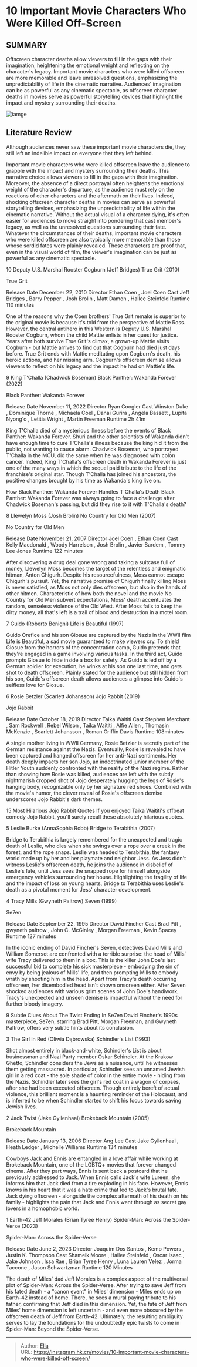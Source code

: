 # 10 Important Movie Characters Who Were Killed Off-Screen


## SUMMARY 


 Offscreen character deaths allow viewers to fill in the gaps with their imagination, heightening the emotional weight and reflecting on the character&#39;s legacy. 
 Important movie characters who were killed offscreen are more memorable and leave unresolved questions, emphasizing the unpredictability of life in the cinematic narrative. 
 Audiences&#39; imagination can be as powerful as any cinematic spectacle, as offscreen character deaths in movies serve as powerful storytelling devices that highlight the impact and mystery surrounding their deaths. 

![iamge](https://static1.srcdn.com/wordpress/wp-content/uploads/2024/01/important-movie-characters-killed-offscreen.jpg)

## Literature Review

Although audiences never saw these important movie characters die, they still left an indelible impact on everyone that they left behind.




Important movie characters who were killed offscreen leave the audience to grapple with the impact and mystery surrounding their deaths. This narrative choice allows viewers to fill in the gaps with their imagination. Moreover, the absence of a direct portrayal often heightens the emotional weight of the character&#39;s departure, as the audience must rely on the reactions of other characters and the aftermath on their lives.
Indeed, shocking offscreen character deaths in movies can serve as powerful storytelling devices, emphasizing the unpredictability of life within the cinematic narrative. Without the actual visual of a character dying, it&#39;s often easier for audiences to move straight into pondering that cast member&#39;s legacy, as well as the unresolved questions surrounding their fate. Whatever the circumstances of their deaths, important movie characters who were killed offscreen are also typically more memorable than those whose sordid fates were plainly revealed. These characters are proof that, even in the visual world of film, the viewer&#39;s imagination can be just as powerful as any cinematic spectacle.









 








 10  Deputy U.S. Marshal Rooster Cogburn (Jeff Bridges) 
True Grit (2010)


 







  True Grit  


  Release Date    December 22, 2010     Director    Ethan Coen , Joel Coen     Cast    Jeff Bridges , Barry Pepper , Josh Brolin , Matt Damon , Hailee Steinfeld     Runtime    110 minutes    


One of the reasons why the Coen brothers&#39; True Grit remake is superior to the original movie is because it&#39;s told from the perspective of Mattie Ross. However, the central antihero in this Western is Deputy U.S. Marshal Rooster Cogburn, whom the child Mattie enlists in her quest for justice. Years after both survive True Grit&#39;s climax, a grown-up Mattie visits Cogburn - but Mattie arrives to find out that Cogburn had died just days before. True Grit ends with Mattie meditating upon Cogburn&#39;s death, his heroic actions, and her missing arm. Cogburn&#39;s offscreen demise allows viewers to reflect on his legacy and the impact he had on Mattie&#39;s life.





 9  King T&#39;Challa (Chadwick Boseman) 
Black Panther: Wakanda Forever (2022)


 







  Black Panther: Wakanda Forever  


  Release Date    November 11, 2022     Director    Ryan Coogler     Cast    Winston Duke , Dominique Thorne , Michaela Coel , Danai Gurira , Angela Bassett , Lupita Nyong&#39;o , Letitia Wright , Martin Freeman     Runtime    2h 41m    


King T&#39;Challa died of a mysterious illness before the events of Black Panther: Wakanda Forever. Shuri and the other scientists of Wakanda didn&#39;t have enough time to cure T&#39;Challa&#39;s illness because the king hid it from the public, not wanting to cause alarm. Chadwick Boseman, who portrayed T&#39;Challa in the MCU, did the same when he was diagnosed with colon cancer. Indeed, King T&#39;Challa&#39;s offscreen death in Wakanda Forever is just one of the many ways in which the sequel paid tribute to the life of the franchise&#39;s original star. Though T&#39;Challa has joined his ancestors, the positive changes brought by his time as Wakanda&#39;s king live on.
            
 
 How Black Panther: Wakanda Forever Handles T&#39;Challa&#39;s Death 
Black Panther: Wakanda Forever was always going to face a challenge after Chadwick Boseman&#39;s passing, but did they rise to it with T&#39;Challa&#39;s death?








 8  Llewelyn Moss (Josh Brolin) 
No Country for Old Men (2007)
        

  No Country for Old Men  


  Release Date    November 21, 2007     Director    Joel Coen , Ethan Coen     Cast    Kelly Macdonald , Woody Harrelson , Josh Brolin , Javier Bardem , Tommy Lee Jones     Runtime    122 minutes    


After discovering a drug deal gone wrong and taking a suitcase full of money, Llewelyn Moss becomes the target of the relentless and enigmatic hitman, Anton Chigurh. Despite his resourcefulness, Moss cannot escape Chigurh&#39;s pursuit. Yet, the narrative promise of Chigurh finally killing Moss is never satisfied, as Moss not only dies offscreen, but also in the hands of other hitmen. Characteristic of how both the novel and the movie No Country for Old Men subvert expectations, Moss&#39; death accentuates the random, senseless violence of the Old West. After Moss fails to keep the dirty money, all that&#39;s left is a trail of blood and destruction in a motel room.





 7  Guido (Roberto Benigni) 
Life is Beautiful (1997)
        

Guido Orefice and his son Giosue are captured by the Nazis in the WWII film Life is Beautiful, a sad movie guaranteed to make viewers cry. To shield Giosue from the horrors of the concentration camp, Guido pretends that they&#39;re engaged in a game involving various tasks. In the third act, Guido prompts Giosue to hide inside a box for safety. As Guido is led off by a German soldier for execution, he winks at his son one last time, and gets shot to death offscreen. Plainly stated for the audience but still hidden from his son, Guido&#39;s offscreen death allows audiences a glimpse into Guido&#39;s selfless love for Giosue.





 6  Rosie Betzler (Scarlett Johansson) 
Jojo Rabbit (2019)
        

  Jojo Rabbit  


  Release Date    October 18, 2019     Director    Taika Waititi     Cast    Stephen Merchant , Sam Rockwell , Rebel Wilson , Taika Waititi , Alfie Allen , Thomasin McKenzie , Scarlett Johansson , Roman Griffin Davis     Runtime    108minutes    


A single mother living in WWII Germany, Rosie Betzler is secretly part of the German resistance against the Nazis. Eventually, Rosie is revealed to have been captured and hanged offscreen for her anti-Nazi sentiments. Her death deeply impacts her son Jojo, an indoctrinated junior member of the Hitler Youth suddenly confronted with the reality of the Nazi regime. Rather than showing how Rosie was killed, audiences are left with the subtly nightmarish cropped shot of Jojo desperately hugging the legs of Rosie&#39;s hanging body, recognizable only by her signature red shoes. Combined with the movie&#39;s humor, the clever reveal of Rosie&#39;s offscreen demise underscores Jojo Rabbit&#39;s dark themes.
            
 
 15 Most Hilarious Jojo Rabbit Quotes 
If you enjoyed Taika Waititi&#39;s offbeat comedy Jojo Rabbit, you&#39;ll surely recall these absolutely hilarious quotes. 








 5  Leslie Burke (AnnaSophia Robb) 
Bridge to Terabithia (2007)
        

Bridge to Terabithia is largely remembered for the unexpected and tragic death of Leslie, who dies when she swings over a rope over a creek in the forest, and the rope snaps. Leslie was headed to Terabithia, the fantasy world made up by her and her playmate and neighbor Jess. As Jess didn&#39;t witness Leslie&#39;s offscreen death, he joins the audience in disbelief of Leslie&#39;s fate, until Jess sees the snapped rope for himself alongside emergency vehicles surrounding her house. Highlighting the fragility of life and the impact of loss on young hearts, Bridge to Terabithia uses Leslie&#39;s death as a pivotal moment for Jess&#39; character development.





 4  Tracy Mills (Gwyneth Paltrow) 
Seven (1999)
        

  Se7en  


  Release Date    September 22, 1995     Director    David Fincher     Cast    Brad Pitt , gwyneth paltrow , John C. McGinley , Morgan Freeman , Kevin Spacey     Runtime    127 minutes    


In the iconic ending of David Fincher&#39;s Seven, detectives David Mills and William Somerset are confronted with a terrible surprise: the head of Mills&#39; wife Tracy delivered to them in a box. This is the killer John Doe&#39;s last successful bid to complete his sick masterpiece - embodying the sin of envy by being jealous of Mills&#39; life, and then prompting Mills to embody wrath by shooting him in the head. Apart from Tracy&#39;s death occurring offscreen, her disembodied head isn&#39;t shown onscreen either. After Seven shocked audiences with various grim scenes of John Doe&#39;s handiwork, Tracy&#39;s unexpected and unseen demise is impactful without the need for further bloody imagery.
            
 
 9 Subtle Clues About The Twist Ending In Se7en 
David Fincher&#39;s 1990s masterpiece, Se7en, starring Brad Pitt, Morgan Freeman, and Gwyneth Paltrow, offers very subtle hints about its conclusion.








 3  The Girl in Red (Oliwia Dąbrowska) 
Schindler&#39;s List (1993)
        

Shot almost entirely in black-and-white, Schindler&#39;s List is about businessman and Nazi Party member Oskar Schindler. At the Krakow Ghetto, Schindler considers the Jews as a nuisance, until he witnesses them getting massacred. In particular, Schindler sees an unnamed Jewish girl in a red coat - the sole shade of color in the entire movie - hiding from the Nazis. Schindler later sees the girl&#39;s red coat in a wagon of corpses, after she had been executed offscreen. Though entirely bereft of actual violence, this brilliant moment is a haunting reminder of the Holocaust, and is inferred to be when Schindler started to shift his focus towards saving Jewish lives.





 2  Jack Twist (Jake Gyllenhaal) 
Brokeback Mountain (2005)


 







  Brokeback Mountain  


  Release Date    January 13, 2006     Director    Ang Lee     Cast    Jake Gyllenhaal , Heath Ledger , Michelle Williams     Runtime    134 minutes    


Cowboys Jack and Ennis are entangled in a love affair while working at Brokeback Mountain, one of the LGBTQ&#43; movies that forever changed cinema. After they part ways, Ennis is sent back a postcard that he previously addressed to Jack. When Ennis calls Jack&#39;s wife Lureen, she informs him that Jack died from a tire exploding in his face. However, Ennis knows in his heart that it was a hate crime that led to Jack&#39;s brutal fate. Jack dying offscreen - alongside the complex aftermath of his death on his family - highlights the pain that Jack and Ennis went through as secret gay lovers in a homophobic world.





 1  Earth-42 Jeff Morales (Brian Tyree Henry) 
Spider-Man: Across the Spider-Verse (2023)
        

  Spider-Man: Across the Spider-Verse  


  Release Date    June 2, 2023     Director    Joaquim Dos Santos , Kemp Powers , Justin K. Thompson     Cast    Shameik Moore , Hailee Steinfeld , Oscar Isaac , Jake Johnson , Issa Rae , Brian Tyree Henry , Luna Lauren Velez , Jorma Taccone , Jason Schwartzman     Runtime    120 Minutes    


The death of Miles&#39; dad Jeff Morales is a complex aspect of the multiversal plot of Spider-Man: Across the Spider-Verse. After trying to save Jeff from his fated death - a &#34;canon event&#34; in Miles&#39; dimension - Miles ends up on Earth-42 instead of home. There, he sees a mural paying tribute to his father, confirming that Jeff died in this dimension. Yet, the fate of Jeff from Miles&#39; home dimension is left uncertain - and even more obscured by the offscreen death of Jeff from Earth-42. Ultimately, the resulting ambiguity serves to lay the foundations for the undoubtedly epic twists to come in Spider-Man: Beyond the Spider-Verse. 

---

> Author: [Ella](https://instagram.hk.cn/)  
> URL: https://instagram.hk.cn/movies/10-important-movie-characters-who-were-killed-off-screen/  

